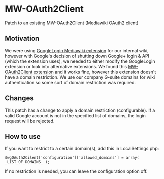 # MW-OAuth2Client
Patch to an existing MW-OAuth2Client (Mediawiki OAuth2 client)

## Motivation
We were using [GoogleLogin Mediawiki extension](https://www.mediawiki.org/wiki/Extension:GoogleLogin) for our internal wiki, however with Google's decision of shutting down Google+ login & API (which the extension uses), we needed to either modify the GoogleLogin extension or look into alternative extensions. 
We found this [MW-OAuth2Client extension](https://www.mediawiki.org/wiki/Extension:OAuth2_Client) and it works fine, however this extension doesn't have a domain restriction. We use our company G-suite domains for wiki authentication so some sort of domain restriction was required.

## Changes
This patch has a change to apply a domain restriction (configurable). If a valid Google account is not in the specified list of domains, the login request will be rejected.

## How to use
If you want to restrict to a certain domain(s), add this in LocalSettings.php:

```$wgOAuth2Cilent['configuration']['allowed_domains'] = array( _LIST_OF_DOMAINS_ );```

If no restriction is needed, you can leave the configuration option off. 
